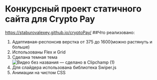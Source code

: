 # Конкурсный проект статичного сайта для Сrypto Pay
https://staburovalexey.github.io/cryptoPay/
##Что реализовано:
1. Адаптивная-респонсив верстка от 375 до 1600(можно растянуть и больше)
2. Использованы Flex и Grid
3. Сделана темная тема<br>
![Видео без названия — сделано в Clipchamp (1)](https://github.com/StaburovAlexey/cryptoPay/assets/121376881/d43b65bd-62d3-4582-b4f0-efd72d14739a)
4. Для слайдера использована библиотека Swiper.js
5. Анимации на чистом CSS
   
